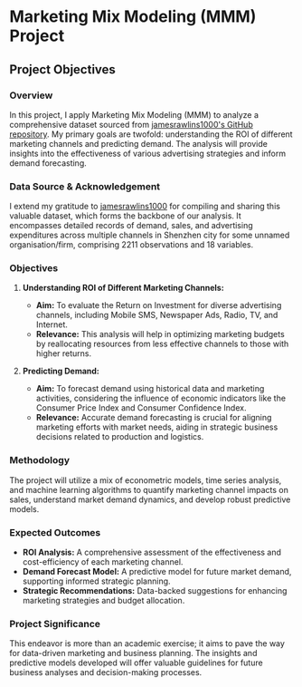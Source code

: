 # Marketing Mix Modeling (MMM) Project
 
## Project Objectives

### Overview
In this project, I apply Marketing Mix Modeling (MMM) to analyze a comprehensive dataset sourced from [jamesrawlins1000's GitHub repository](https://github.com/jamesrawlins1000/Market-mix-modelling-data). My primary goals are twofold: understanding the ROI of different marketing channels and predicting demand. The analysis will provide insights into the effectiveness of various advertising strategies and inform demand forecasting.

### Data Source & Acknowledgement
I extend my gratitude to [jamesrawlins1000](https://github.com/jamesrawlins1000) for compiling and sharing this valuable dataset, which forms the backbone of our analysis. It encompasses detailed records of demand, sales, and advertising expenditures across multiple channels in Shenzhen city for some unnamed organisation/firm, comprising 2211 observations and 18 variables.

### Objectives
1. **Understanding ROI of Different Marketing Channels:**
   - **Aim:** To evaluate the Return on Investment for diverse advertising channels, including Mobile SMS, Newspaper Ads, Radio, TV, and Internet.
   - **Relevance:** This analysis will help in optimizing marketing budgets by reallocating resources from less effective channels to those with higher returns.

2. **Predicting Demand:**
   - **Aim:** To forecast demand using historical data and marketing activities, considering the influence of economic indicators like the Consumer Price Index and Consumer Confidence Index.
   - **Relevance:** Accurate demand forecasting is crucial for aligning marketing efforts with market needs, aiding in strategic business decisions related to production and logistics.

### Methodology
The project will utilize a mix of econometric models, time series analysis, and machine learning algorithms to quantify marketing channel impacts on sales, understand market demand dynamics, and develop robust predictive models.

### Expected Outcomes
- **ROI Analysis:** A comprehensive assessment of the effectiveness and cost-efficiency of each marketing channel.
- **Demand Forecast Model:** A predictive model for future market demand, supporting informed strategic planning.
- **Strategic Recommendations:** Data-backed suggestions for enhancing marketing strategies and budget allocation.

### Project Significance
This endeavor is more than an academic exercise; it aims to pave the way for data-driven marketing and business planning. The insights and predictive models developed will offer valuable guidelines for future business analyses and decision-making processes.
